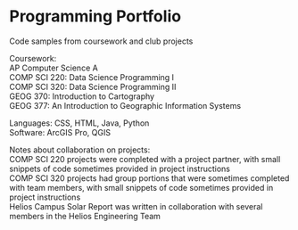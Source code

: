 # Programming Portfolio
Code samples from coursework and club projects

Coursework:  
AP Computer Science A  
COMP SCI 220: Data Science Programming I  
COMP SCI 320: Data Science Programming II  
GEOG 370: Introduction to Cartography  
GEOG 377: An Introduction to Geographic Information Systems

Languages: CSS, HTML, Java, Python  
Software: ArcGIS Pro, QGIS

Notes about collaboration on projects:  
COMP SCI 220 projects were completed with a project partner, with small snippets of code sometimes provided in project instructions  
COMP SCI 320 projects had group portions that were sometimes completed with team members, with small snippets of code sometimes provided in project instructions  
Helios Campus Solar Report was written in collaboration with several members in the Helios Engineering Team

